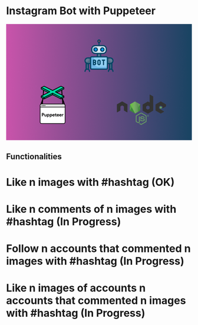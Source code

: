 # Instagram Bot with Puppeteer

![Alt text](assets/auto_insta_logo.png?raw=true "Title")

## Functionalities

# Like n images with #hashtag (OK)
# Like n comments of n images with #hashtag (In Progress)
# Follow n accounts that commented n images with #hashtag (In Progress)
# Like n images of accounts n accounts that commented n images with #hashtag (In Progress)